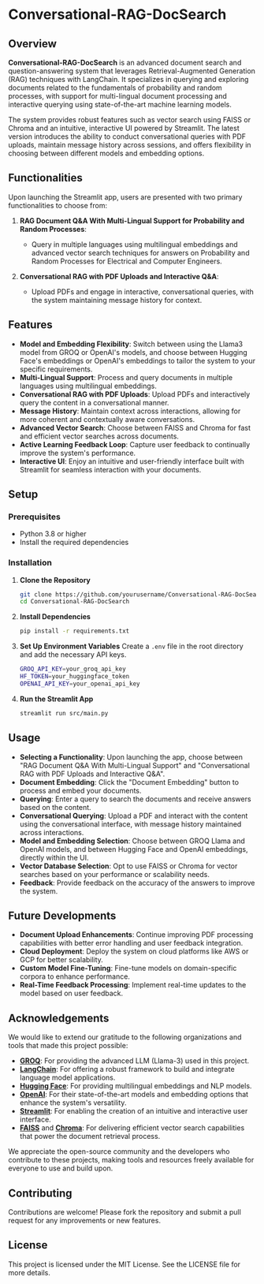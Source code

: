 # Conversational-RAG-DocSearch

## Overview

**Conversational-RAG-DocSearch** is an advanced document search and question-answering system that leverages Retrieval-Augmented Generation (RAG) techniques with LangChain. It specializes in querying and exploring documents related to the fundamentals of probability and random processes, with support for multi-lingual document processing and interactive querying using state-of-the-art machine learning models.

The system provides robust features such as vector search using FAISS or Chroma and an intuitive, interactive UI powered by Streamlit. The latest version introduces the ability to conduct conversational queries with PDF uploads, maintain message history across sessions, and offers flexibility in choosing between different models and embedding options.

## Functionalities

Upon launching the Streamlit app, users are presented with two primary functionalities to choose from:

1. **RAG Document Q&A With Multi-Lingual Support for Probability and Random Processes**: 
   - Query in multiple languages using multilingual embeddings and advanced vector search techniques for answers on Probability and Random Processes for Electrical and Computer Engineers.
   
2. **Conversational RAG with PDF Uploads and Interactive Q&A**: 
   - Upload PDFs and engage in interactive, conversational queries, with the system maintaining message history for context.

## Features

- **Model and Embedding Flexibility**: Switch between using the Llama3 model from GROQ or OpenAI's models, and choose between Hugging Face's embeddings or OpenAI's embeddings to tailor the system to your specific requirements.
- **Multi-Lingual Support**: Process and query documents in multiple languages using multilingual embeddings.
- **Conversational RAG with PDF Uploads**: Upload PDFs and interactively query the content in a conversational manner.
- **Message History**: Maintain context across interactions, allowing for more coherent and contextually aware conversations.
- **Advanced Vector Search**: Choose between FAISS and Chroma for fast and efficient vector searches across documents.
- **Active Learning Feedback Loop**: Capture user feedback to continually improve the system's performance.
- **Interactive UI**: Enjoy an intuitive and user-friendly interface built with Streamlit for seamless interaction with your documents.

## Setup

### Prerequisites

- Python 3.8 or higher
- Install the required dependencies

### Installation

1. **Clone the Repository**
   ```bash
   git clone https://github.com/yourusername/Conversational-RAG-DocSearch.git
   cd Conversational-RAG-DocSearch
   ```

2. **Install Dependencies**
   ```bash
   pip install -r requirements.txt
   ```

3. **Set Up Environment Variables**
   Create a `.env` file in the root directory and add the necessary API keys.
   ```bash
   GROQ_API_KEY=your_groq_api_key
   HF_TOKEN=your_huggingface_token
   OPENAI_API_KEY=your_openai_api_key
   ```

4. **Run the Streamlit App**
   ```bash
   streamlit run src/main.py
   ```

## Usage

- **Selecting a Functionality**: Upon launching the app, choose between "RAG Document Q&A With Multi-Lingual Support" and "Conversational RAG with PDF Uploads and Interactive Q&A".
- **Document Embedding**: Click the "Document Embedding" button to process and embed your documents.
- **Querying**: Enter a query to search the documents and receive answers based on the content.
- **Conversational Querying**: Upload a PDF and interact with the content using the conversational interface, with message history maintained across interactions.
- **Model and Embedding Selection**: Choose between GROQ Llama and OpenAI models, and between Hugging Face and OpenAI embeddings, directly within the UI.
- **Vector Database Selection**: Opt to use FAISS or Chroma for vector searches based on your performance or scalability needs.
- **Feedback**: Provide feedback on the accuracy of the answers to improve the system.

<!-- ## Watch the Demo

[Demo Video](https://github.com/user-attachments/assets/f6867223-270b-4e90-9681-c9a147069b95)

This video demonstrates the application's functionality. You'll see how the system allows users to input complex queries, including mathematical expressions, and receive well-formatted responses. The demo also showcases the interactive processing of user inputs, rendering of equations, and the overall user experience in a streamlined interface. -->

## Future Developments

- **Document Upload Enhancements**: Continue improving PDF processing capabilities with better error handling and user feedback integration.
- **Cloud Deployment**: Deploy the system on cloud platforms like AWS or GCP for better scalability.
- **Custom Model Fine-Tuning**: Fine-tune models on domain-specific corpora to enhance performance.
- **Real-Time Feedback Processing**: Implement real-time updates to the model based on user feedback.

## Acknowledgements

We would like to extend our gratitude to the following organizations and tools that made this project possible:

- **[GROQ](https://groq.com/)**: For providing the advanced LLM (Llama-3) used in this project.
- **[LangChain](https://langchain.com/)**: For offering a robust framework to build and integrate language model applications.
- **[Hugging Face](https://huggingface.co/)**: For providing multilingual embeddings and NLP models.
- **[OpenAI](https://openai.com/)**: For their state-of-the-art models and embedding options that enhance the system's versatility.
- **[Streamlit](https://streamlit.io/)**: For enabling the creation of an intuitive and interactive user interface.
- **[FAISS](https://github.com/facebookresearch/faiss)** and **[Chroma](https://www.trychroma.com/)**: For delivering efficient vector search capabilities that power the document retrieval process.

We appreciate the open-source community and the developers who contribute to these projects, making tools and resources freely available for everyone to use and build upon.

## Contributing

Contributions are welcome! Please fork the repository and submit a pull request for any improvements or new features.

## License

This project is licensed under the MIT License. See the LICENSE file for more details.